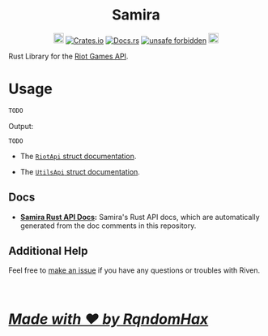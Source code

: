 <h1 align="center">
    Samira<br>
</h1>
<p align="center">
    <a href="https://github.com/paulcomte/Samira/"><img src="https://cdn.communitydragon.org/latest/champion/Samira/square" width="20" height="20" alt="Samira Github"></a>
    <a href="https://crates.io/crates/samira"><img src="https://img.shields.io/crates/v/samira?style=flat-square&logo=rust" alt="Crates.io"></a>
    <a href="https://docs.rs/samira/"><img src="https://img.shields.io/badge/docs.rs-Samira-blue?style=flat-square&logo=read-the-docs&logoColor=white" alt="Docs.rs"></a>
    <a href="https://github.com/rust-secure-code/safety-dance/"><img src="https://img.shields.io/badge/unsafe-forbidden-green.svg?style=flat-square" alt="unsafe forbidden"></a>
    <a href="https://github.com/paulcomte/Samira/LICENSE"><img src="https://img.shields.io/github/license/RqndomHax/samira?style=flat-square" height="20" alt="License badge"></a>
</p>

Rust Library for the [Riot Games API](https://developer.riotgames.com/).
# Usage

```rust
TODO
```
Output:
```text
TODO
```

* The [`RiotApi` struct documentation](https://docs.rs/samira/latest/samira/riot_api/struct.RiotApi.html).

* The [`UtilsApi` struct documentation](https://docs.rs/samira/latest/samira/utils_api/struct.UtilsApi.html).

## Docs

* **[Samira Rust API Docs](https://docs.rs/samira/):** Samira's Rust API docs, which are automatically generated from the doc comments in this repository.

## Additional Help

Feel free to [make an issue](https://github.com/RqndomHax/Samira/issues/new)
if you have any questions or troubles with Riven. 

<br>

# <u>_**Made with ❤️ by RqndomHax**_</u>
